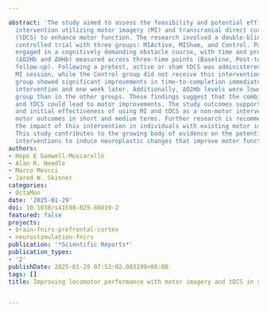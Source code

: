 ---
abstract: 'The study aimed to assess the feasibility and potential efficacy of a non-motor
  intervention utilizing motor imagery (MI) and transcranial direct current stimulation
  (tDCS) to enhance motor function. The research involved a double-blind, randomized,
  controlled trial with three groups: MIActive, MISham, and Control. Participants
  engaged in a cognitively demanding obstacle course, with time and prefrontal activation
  (ΔO2Hb and ΔHHb) measured across three-time points (Baseline, Post-test, 1-week
  follow-up). Following a pretest, active or sham tDCS was administered during an
  MI session, while the Control group did not receive this intervention. The MIActive
  group showed significant improvements in time-to-completion immediately after the
  intervention and one week later. Additionally, ΔO2Hb levels were lower in the MIActive
  group than in the other groups. These findings suggest that the combination of MI
  and tDCS could lead to motor improvements. The study outcomes support the feasibility
  and initial effectiveness of using MI and tDCS as a non-motor intervention to enhance
  motor outcomes in short and medium terms. Further research is recommended to explore
  the impact of this intervention in individuals with existing motor impairments.
  This study contributes to the growing body of evidence on the potential of non-motor
  interventions to induce neuroplastic changes that improve motor function.'
authors:
- Hope E Gamwell-Muscarello
- Alan R. Needle
- Marco Meucci
- Jared W. Skinner
categories:
- OctaMon
date: '2025-01-29'
doi: 10.1038/s41598-025-86039-2
featured: false
projects:
- brain-fnirs-prefrontal-cortex
- neurostimulation-fnirs
publication: '*Scientific Reports*'
publication_types:
- '2'
publishDate: 2025-01-29 07:53:02.083199+00:00
tags: []
title: Improving locomotor performance with motor imagery and tDCS in young adults

---
